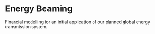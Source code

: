 # Energy Beaming
Financial modelling for an initial application of our planned global energy transmission system.
